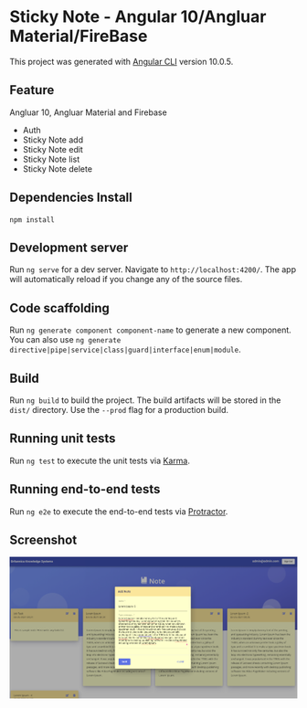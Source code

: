 
# Sticky Note - Angular 10/Angluar Material/FireBase

This project was generated with [Angular CLI](https://github.com/angular/angular-cli) version 10.0.5.

## Feature
Angluar 10, Angluar Material and Firebase
* Auth
* Sticky Note add
* Sticky Note edit
* Sticky Note list
* Sticky Note delete

## Dependencies Install
```
npm install
```

## Development server

Run `ng serve` for a dev server. Navigate to `http://localhost:4200/`. The app will automatically reload if you change any of the source files.

## Code scaffolding

Run `ng generate component component-name` to generate a new component. You can also use `ng generate directive|pipe|service|class|guard|interface|enum|module`.

## Build

Run `ng build` to build the project. The build artifacts will be stored in the `dist/` directory. Use the `--prod` flag for a production build.

## Running unit tests

Run `ng test` to execute the unit tests via [Karma](https://karma-runner.github.io).

## Running end-to-end tests

Run `ng e2e` to execute the end-to-end tests via [Protractor](http://www.protractortest.org/).

## Screenshot
![GitHub Logo](/src/assets/Screenshot_1.png)
